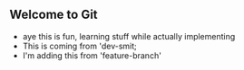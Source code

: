 ## Welcome to Git

- aye this is fun, learning stuff while actually implementing
- This is coming from 'dev-smit;
- I'm adding this from 'feature-branch'